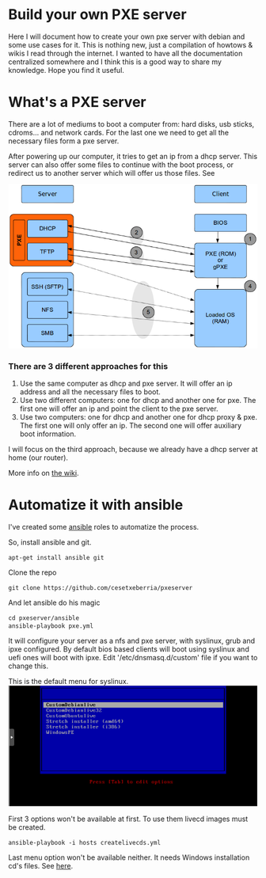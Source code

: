 # Build your own PXE server
Here I will document how to create your own pxe server with debian and some use cases for it. This is nothing new, just a compilation of howtows & wikis I read through the internet. I wanted to have all the documentation centralized somewhere and I think this is a good way to share my knowledge. Hope you find it useful.

# What's a PXE server
There are a lot of mediums to boot a computer from: hard disks, usb sticks, cdroms... and network cards. For the last one we need to get all the necessary files form a pxe server.

After powering up our computer, it tries to get an ip from a dhcp server. This server can also offer some files to continue with the boot process, or redirect us to another server which will offer us those files. See 

![](https://github.com/cesetxeberria/pxeserver/blob/master/scheme.png)

### There are 3 different approaches for this
1. Use the same computer as dhcp and pxe server. It will offer an ip address and all the necessary files to boot.
2. Use two different computers: one for dhcp and another one for pxe. The first one will offer an ip and point the client to the pxe server.
3. Use two computers: one for dhcp and another one for dhcp proxy & pxe. The first one will only offer an ip. The second one will offer auxiliary boot information.

I will focus on the third approach, because we already have a dhcp server at home (our router).

More info on [the wiki](https://github.com/cesetxeberria/pxeserver/wiki).

# Automatize it with ansible
I've created some [ansible](https://www.ansible.com) roles to automatize the process.

So, install ansible and git.
```
apt-get install ansible git
```

Clone the repo
```
git clone https://github.com/cesetxeberria/pxeserver
```

And let ansible do his magic
```
cd pxeserver/ansible
ansible-playbook pxe.yml
```

It will configure your server as a nfs and pxe server, with syslinux, grub and ipxe configured. By default bios based clients will boot using syslinux and uefi ones will boot with ipxe. Edit '/etc/dnsmasq.d/custom' file if you want to change this.

This is the default menu for syslinux.
![](https://github.com/cesetxeberria/pxeserver/blob/master/syslinuxcustom.png)

First 3 options won't be available at first. To use them livecd images must be created.
```
ansible-playbook -i hosts createlivecds.yml
```

Last menu option won't be available neither. It needs Windows installation cd's files. See [here](https://github.com/cesetxeberria/pxeserver/wiki/Windows-installer).
